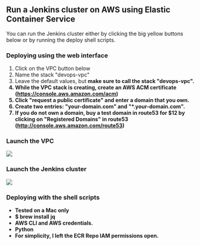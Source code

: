 ## Run a Jenkins cluster on AWS using Elastic Container Service
You can run the Jenkins cluster either by clicking the big yellow buttons below or by running the deploy shell scripts.


### Deploying using the web interface
1) Click on the VPC button below
2) Name the stack "devops-vpc"
3) Leave the default values, but <b> make sure to call the stack "devops-vpc".
4) While the VPC stack is creating, create an AWS ACM certificate (https://console.aws.amazon.com/acm)
5) Click "request a public certificate" and enter a domain that you own.
6) Create two entries: "your-domain.com" and "*.your-domain.com".
7) If you do not own a domain, buy a test domain in route53 for $12 by clicking on "Registered Domains" in route53 (http://console.aws.amazon.com/route53)
 
  

<h3> Launch the VPC </h3>
</a>
<a href="https://console.aws.amazon.com/cloudformation/home?region=us-east-1#/stacks/new?templateURL=https://s3.amazonaws.com/jasondebolt-public/template-vpc.json">
<img src="https://s3.amazonaws.com/cloudformation-examples/cloudformation-launch-stack.png">
</a>

<h3> Launch the Jenkins cluster </h3>
</a>
<a href="https://console.aws.amazon.com/cloudformation/home?region=us-east-1#/stacks/new?templateURL=https://s3.amazonaws.com/jasondebolt-public/template-jenkins-cluster.json">
<img src="https://s3.amazonaws.com/cloudformation-examples/cloudformation-launch-stack.png">
</a>

### Deploying with the shell scripts
* Tested on a Mac only
* $ brew install jq
* AWS CLI and AWS credentials.
* Python
* For simplicity, I left the ECR Repo IAM permissions open.
